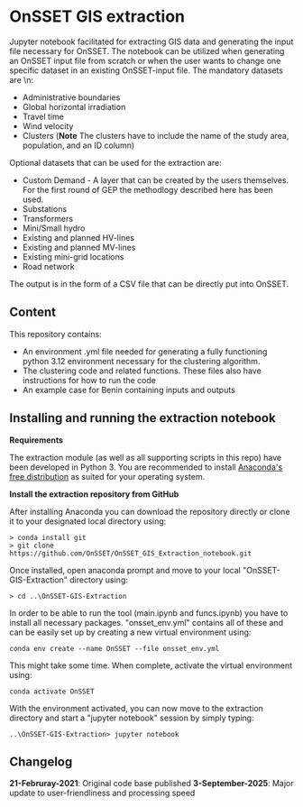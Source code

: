 # OnSSET GIS extraction

Jupyter notebook facilitated for extracting GIS data and generating the input file necessary for OnSSET. The notebook can be utilized when generating an OnSSET input file from scratch or when the user wants to change one specific dataset in an existing OnSSET-input file. The mandatory datasets are \n:
* Administrative boundaries
* Global horizontal irradiation
* Travel time
* Wind velocity
* Clusters (**Note** The clusters have to include the name of the study area, population, and an ID column)

Optional datasets that can be used for the extraction are: 

* Custom Demand - A layer that can be created by the users themselves. For the first round of GEP the methodlogy described here has been used.
* Substations
* Transformers
* Mini/Small hydro
* Existing and planned HV-lines
* Existing and planned MV-lines
* Existing mini-grid locations
* Road network

The output is in the form of a CSV file that can be directly put into OnSSET.

## Content
This repository contains:
* An environment .yml file needed for generating a fully functioning python 3.12 environment necessary for the clustering algorithm.
* The clustering code and related functions. These files also have instructions for how to run the code
* An example case for Benin containing inputs and outputs

## Installing and running the extraction notebook

**Requirements**

The extraction module (as well as all supporting scripts in this repo) have been developed in Python 3. You are recommended to install [Anaconda's free distribution](https://www.anaconda.com/distribution/) as suited for your operating system. 

**Install the extraction repository from GitHub**

After installing Anaconda you can download the repository directly or clone it to your designated local directory using:

```
> conda install git
> git clone https://github.com/OnSSET/OnSSET_GIS_Extraction_notebook.git
```
Once installed, open anaconda prompt and move to your local "OnSSET-GIS-Extraction" directory using:
```
> cd ..\OnSSET-GIS-Extraction
```

In order to be able to run the tool (main.ipynb and funcs.ipynb) you have to install all necessary packages. "onsset_env.yml" contains all of these and can be easily set up by creating a new virtual environment using:

```
conda env create --name OnSSET --file onsset_env.yml
```

This might take some time. When complete, activate the virtual environment using:

```
conda activate OnSSET
```

With the environment activated, you can now move to the extraction directory and start a "jupyter notebook" session by simply typing:

```
..\OnSSET-GIS-Extraction> jupyter notebook 
```
## Changelog
**21-Februray-2021**: Original code base published
**3-September-2025**: Major update to user-friendliness and processing speed

